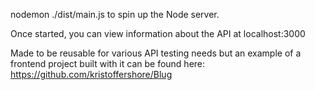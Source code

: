 nodemon ./dist/main.js to spin up the Node server.

Once started, you can view information about the API at localhost:3000

Made to be reusable for various API testing needs but an example of a frontend project built with it can be found here: https://github.com/kristoffershore/Blug
